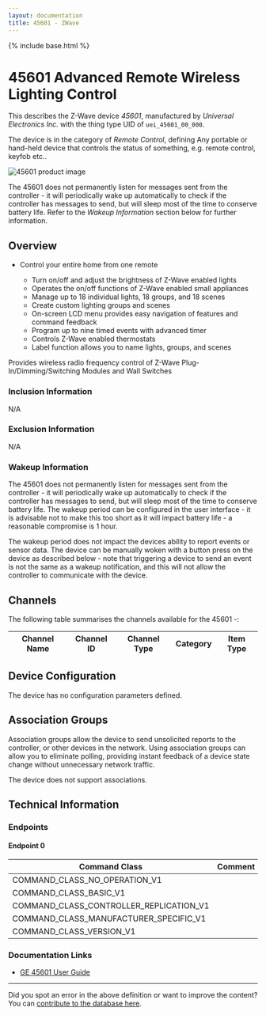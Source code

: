 ```yaml
---
layout: documentation
title: 45601 - ZWave
---
```


{% include base.html %}

# 45601 Advanced Remote Wireless Lighting Control
This describes the Z-Wave device *45601*, manufactured by *Universal Electronics Inc.* with the thing type UID of ```uei_45601_00_000```.

The device is in the category of *Remote Control*, defining Any portable or hand-held device that controls the status of something, e.g. remote control, keyfob etc..

![45601 product image](https://opensmarthouse.org/zwavedatabase/768/image/)


The 45601 does not permanently listen for messages sent from the controller - it will periodically wake up automatically to check if the controller has messages to send, but will sleep most of the time to conserve battery life. Refer to the *Wakeup Information* section below for further information.

## Overview

- Control your entire home from one remote

  * Turn on/off and adjust the brightness of Z-Wave enabled lights
  * Operates the on/off functions of Z-Wave enabled small appliances
  * Manage up to 18 individual lights, 18 groups, and 18 scenes
  * Create custom lighting groups and scenes
  * On-screen LCD menu provides easy navigation of features and command feedback
  * Program up to nine timed events with advanced timer
  * Controls Z-Wave enabled thermostats
  * Label function allows you to name lights, groups, and scenes

Provides wireless radio frequency control of Z-Wave Plug-In/Dimming/Switching Modules and Wall Switches

### Inclusion Information

N/A

### Exclusion Information

N/A

### Wakeup Information

The 45601 does not permanently listen for messages sent from the controller - it will periodically wake up automatically to check if the controller has messages to send, but will sleep most of the time to conserve battery life. The wakeup period can be configured in the user interface - it is advisable not to make this too short as it will impact battery life - a reasonable compromise is 1 hour.

The wakeup period does not impact the devices ability to report events or sensor data. The device can be manually woken with a button press on the device as described below - note that triggering a device to send an event is not the same as a wakeup notification, and this will not allow the controller to communicate with the device.

## Channels

The following table summarises the channels available for the 45601 -:

| Channel Name | Channel ID | Channel Type | Category | Item Type |
|--------------|------------|--------------|----------|-----------|



## Device Configuration

The device has no configuration parameters defined.

## Association Groups

Association groups allow the device to send unsolicited reports to the controller, or other devices in the network. Using association groups can allow you to eliminate polling, providing instant feedback of a device state change without unnecessary network traffic.

The device does not support associations.
## Technical Information

### Endpoints

#### Endpoint 0

| Command Class | Comment |
|---------------|---------|
| COMMAND_CLASS_NO_OPERATION_V1| |
| COMMAND_CLASS_BASIC_V1| |
| COMMAND_CLASS_CONTROLLER_REPLICATION_V1| |
| COMMAND_CLASS_MANUFACTURER_SPECIFIC_V1| |
| COMMAND_CLASS_VERSION_V1| |

### Documentation Links

* [GE 45601 User Guide](https://opensmarthouse.org/zwavedatabase/768/GE-45601-Advanced-ZWave-Remote.pdf)

---

Did you spot an error in the above definition or want to improve the content?
You can [contribute to the database here](https://opensmarthouse.org/zwavedatabase/768).
